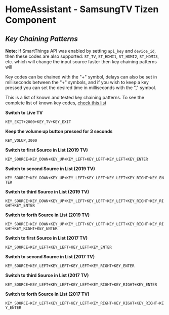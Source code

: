 # HomeAssistant - SamsungTV Tizen Component

***Key Chaining Patterns***
---------------

**Note:** If SmartThings API was enabled by setting `api_key` and `device_id`, then these codes are also supported: `ST_TV`, `ST_HDMI1`, `ST_HDMI2`, `ST_HDMI3`, etc. which will change the input source faster then key chaining patterns will

Key codes can be chained with the "+" symbol, delays can also be set in milliseconds between the "+" symbols, and if you wish to keep a key pressed you can set the desired time in milliseconds with the "," symbol.

This is a list of known and tested key chaining patterns. To see the complete list of known key codes, [check this list](./Key_codes.md)


**Switch to Live TV**

`KEY_EXIT+2000+KEY_TV+KEY_EXIT`


**Keep the volume up button pressed for 3 seconds**

`KEY_VOLUP,3000`


**Switch to first Source in List (2019 TV)**

`KEY_SOURCE+KEY_DOWN+KEY_UP+KEY_LEFT+KEY_LEFT+KEY_LEFT+KEY_ENTER`


**Switch to second Source in List (2019 TV)**

`KEY_SOURCE+KEY_DOWN+KEY_UP+KEY_LEFT+KEY_LEFT+KEY_LEFT+KEY_RIGHT+KEY_ENTER`


**Switch to third Source in List (2019 TV)**

`KEY_SOURCE+KEY_DOWN+KEY_UP+KEY_LEFT+KEY_LEFT+KEY_LEFT+KEY_RIGHT+KEY_RIGHT+KEY_ENTER`


**Switch to forth Source in List (2019 TV)**

`KEY_SOURCE+KEY_DOWN+KEY_UP+KEY_LEFT+KEY_LEFT+KEY_LEFT+KEY_RIGHT+KEY_RIGHT+KEY_RIGHT+KEY_ENTER`


**Switch to first Source in List (2017 TV)**

`KEY_SOURCE+KEY_LEFT+KEY_LEFT+KEY_LEFT+KEY_ENTER`


**Switch to second Source in List (2017 TV)**

`KEY_SOURCE+KEY_LEFT+KEY_LEFT+KEY_LEFT+KEY_RIGHT+KEY_ENTER`


**Switch to third Source in List (2017 TV)**

`KEY_SOURCE+KEY_LEFT+KEY_LEFT+KEY_LEFT+KEY_RIGHT+KEY_RIGHT+KEY_ENTER`


**Switch to forth Source in List (2017 TV)**

`KEY_SOURCE+KEY_LEFT+KEY_LEFT+KEY_LEFT+KEY_RIGHT+KEY_RIGHT+KEY_RIGHT+KEY_ENTER`

